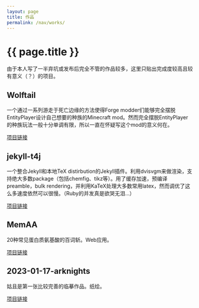 ```yaml
---
layout: page
title: 作品
permalink: /nav/works/
---
```


# {{ page.title }}

由于本人写了一半弃坑或发布后完全不管的作品较多，这里只贴出完成度较高且较有意义（？）的项目。

## Wolftail

一个通过一系列游走于死亡边缘的方法使得Forge modder们能够完全摆脱EntityPlayer设计自己想要的种族的Minecraft mod。然而完全摆脱EntityPlayer的种族玩法一般十分单调有限，所以一直在怀疑写这个mod的意义何在。

[项目链接](https://github.com/crow02531/Wolftail)

## jekyll-t4j

一个整合Jekyll和本地TeX distirbution的Jekyll插件。利用dvisvgm来做渲染，支持绝大多数package（包括chemfig、tikz等）。用了缓存加速，预编译preamble，bulk rendering，并利用KaTeX处理大多数常用latex，然而调优了这么多速度依然可以很慢。（Ruby的并发真是欲哭无泪...）

[项目链接](https://github.com/crow02531/jekyll-t4j)

## MemAA

20种常见蛋白质氨基酸的百词斩。Web应用。

[项目链接](/widgets/memaa/)

## 2023-01-17-arknights

姑且是第一张比较完善的临摹作品。纸绘。

[项目链接](/assets/paintings/2023-01-17-arknights.webp)